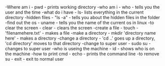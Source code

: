 -Where am i - pwd - prints working directory 
-who am i - who - tells you the user and the time
-what do i have - ls- lists everything in the current directory
-hidden files - "ls -a" - tells you about the hidden files in the folder 
-find out the os - uname - tells you the name of the current os in linux 
-to clear the screen - clear - clears the screen
-create a file - touch - 'filenamehere.txt' - makes a file
-make a directory - mkdir 'directory name here' -  makes a directory 
-change a directory - 'cd ..' goes up a directory, 'cd directory' moves to that directory
-change to super user - sudo su - changes to super user 
-who is useing the machine - id - shows who is on the machine
-how to print cmd - echo - prints the command line
-to remove su - exit - exit to normal user 

